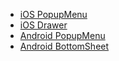 - [iOS PopupMenu](#/controls/ios/popupmenu)
- [iOS Drawer](#/controls/ios/drawer)
- [Android PopupMenu](#/controls/android/popupmenu)
- [Android BottomSheet](#/controls/android/bottomsheet)

